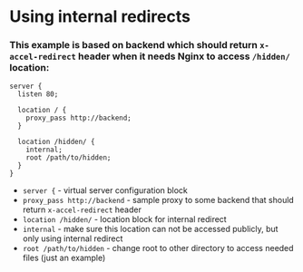 # Using internal redirects

### This example is based on backend which should return `x-accel-redirect` header when it needs Nginx to access `/hidden/` location:

```nginx
server {
  listen 80;

  location / {
    proxy_pass http://backend;
  }

  location /hidden/ {
    internal;
    root /path/to/hidden;
  }
}
```

- `server {` - virtual server configuration block
- `proxy_pass http://backend` - sample proxy to some backend that should return `x-accel-redirect` header
- `location /hidden/` - location block for internal redirect
- `internal` - make sure this location can not be accessed publicly, but only using internal redirect
- `root /path/to/hidden` - change root to other directory to access needed files (just an example)


